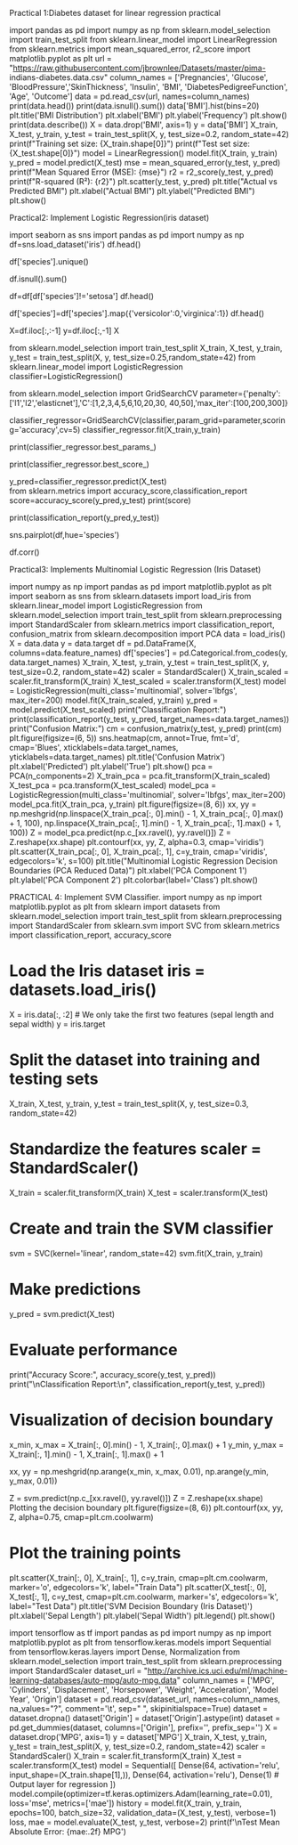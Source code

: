 Practical 1:Diabetes dataset for linear regression practical
 

import pandas as pd 
import numpy as np
from sklearn.model_selection import train_test_split 
from sklearn.linear_model import LinearRegression
from sklearn.metrics import mean_squared_error, r2_score 
import matplotlib.pyplot as plt
url = "https://raw.githubusercontent.com/jbrownlee/Datasets/master/pima- indians-diabetes.data.csv"
column_names = ['Pregnancies', 'Glucose', 'BloodPressure','SkinThickness', 'Insulin', 'BMI', 'DiabetesPedigreeFunction', 'Age', 'Outcome']
data = pd.read_csv(url, names=column_names)
print(data.head())
print(data.isnull().sum())
data['BMI'].hist(bins=20)
plt.title('BMI Distribution') 
plt.xlabel('BMI') 
plt.ylabel('Frequency') plt.show()
print(data.describe())
X = data.drop('BMI', axis=1) 
y = data['BMI'] 
 X_train, X_test, y_train, y_test = train_test_split(X, y, test_size=0.2, random_state=42)
print(f"Training set size: {X_train.shape[0]}") print(f"Test set size: {X_test.shape[0]}")
model = LinearRegression()
model.fit(X_train, y_train)
y_pred = model.predict(X_test)
mse = mean_squared_error(y_test, y_pred) print(f"Mean Squared Error (MSE): {mse}")
r2 = r2_score(y_test, y_pred) print(f"R-squared (R²): {r2}")
plt.scatter(y_test, y_pred) 
plt.title("Actual vs Predicted BMI") 
plt.xlabel("Actual BMI") 
plt.ylabel("Predicted BMI") 
plt.show()

Practical2: Implement Logistic Regression(iris dataset)


import seaborn as sns 
import pandas as pd 
import numpy as np
df=sns.load_dataset('iris') 
df.head()

df['species'].unique() 

df.isnull().sum() 

df=df[df['species']!='setosa'] 
df.head()

df['species']=df['species'].map({'versicolor':0,'virginica':1}) 
df.head()

X=df.iloc[:,:-1]
y=df.iloc[:,-1] 
X

from sklearn.model_selection import train_test_split 
X_train, X_test, y_train, y_test = train_test_split(X, y, test_size=0.25,random_state=42)
from sklearn.linear_model import LogisticRegression 
classifier=LogisticRegression()

from sklearn.model_selection import GridSearchCV 
parameter={'penalty':['l1','l2','elasticnet'],'C':[1,2,3,4,5,6,10,20,30, 40,50],'max_iter':[100,200,300]}

classifier_regressor=GridSearchCV(classifier,param_grid=parameter,scorin g='accuracy',cv=5)
classifier_regressor.fit(X_train,y_train)

print(classifier_regressor.best_params_)

print(classifier_regressor.best_score_)

y_pred=classifier_regressor.predict(X_test) \
from sklearn.metrics import accuracy_score,classification_report 
score=accuracy_score(y_pred,y_test)
print(score)

print(classification_report(y_pred,y_test))

sns.pairplot(df,hue='species')    

df.corr()                                                        	
               

Practical3: Implements Multinomial Logistic Regression (Iris Dataset)

import numpy as np import pandas as pd
import matplotlib.pyplot as plt import seaborn as sns
from sklearn.datasets import load_iris
from sklearn.linear_model import LogisticRegression from sklearn.model_selection import train_test_split from sklearn.preprocessing import StandardScaler
from sklearn.metrics import classification_report, confusion_matrix from sklearn.decomposition import PCA
data = load_iris()
X = data.data y = data.target
df = pd.DataFrame(X, columns=data.feature_names)
df['species'] = pd.Categorical.from_codes(y, data.target_names)
X_train, X_test, y_train, y_test = train_test_split(X, y, test_size=0.2, random_state=42)
scaler = StandardScaler()
X_train_scaled = scaler.fit_transform(X_train) X_test_scaled = scaler.transform(X_test)
model = LogisticRegression(multi_class='multinomial', solver='lbfgs', max_iter=200)
model.fit(X_train_scaled, y_train) y_pred = model.predict(X_test_scaled) print("Classification Report:")
print(classification_report(y_test, y_pred, target_names=data.target_names)) print("Confusion Matrix:")
cm = confusion_matrix(y_test, y_pred) print(cm)
plt.figure(figsize=(6, 5))
sns.heatmap(cm, annot=True, fmt='d', cmap='Blues', xticklabels=data.target_names, yticklabels=data.target_names)
        plt.title('Confusion Matrix') plt.xlabel('Predicted') plt.ylabel('True') plt.show()
pca = PCA(n_components=2)
X_train_pca = pca.fit_transform(X_train_scaled) X_test_pca = pca.transform(X_test_scaled)
model_pca = LogisticRegression(multi_class='multinomial', solver='lbfgs', max_iter=200)
model_pca.fit(X_train_pca, y_train) plt.figure(figsize=(8, 6))
xx, yy = np.meshgrid(np.linspace(X_train_pca[:, 0].min() - 1, X_train_pca[:, 0].max() + 1, 100),
np.linspace(X_train_pca[:, 1].min() - 1, X_train_pca[:, 1].max() + 1, 100))
Z = model_pca.predict(np.c_[xx.ravel(), yy.ravel()]) Z = Z.reshape(xx.shape)
plt.contourf(xx, yy, Z, alpha=0.3, cmap='viridis') plt.scatter(X_train_pca[:, 0], X_train_pca[:, 1], c=y_train, cmap='viridis', edgecolors='k', s=100)
plt.title("Multinomial Logistic Regression Decision Boundaries (PCA Reduced Data)")
plt.xlabel('PCA Component 1')
plt.ylabel('PCA Component 2') plt.colorbar(label='Class') plt.show()
 
PRACTICAL 4: Implement SVM Classifier.
import numpy as np
import matplotlib.pyplot as plt from sklearn import datasets
from sklearn.model_selection import train_test_split from sklearn.preprocessing import StandardScaler from sklearn.svm import SVC
from sklearn.metrics import classification_report, accuracy_score
 
# Load the Iris dataset iris = datasets.load_iris()
X = iris.data[:, :2] # We only take the first two features (sepal length and sepal width) y = iris.target
# Split the dataset into training and testing sets
X_train, X_test, y_train, y_test = train_test_split(X, y, test_size=0.3, random_state=42)
 
# Standardize the features scaler = StandardScaler()
X_train = scaler.fit_transform(X_train) X_test = scaler.transform(X_test)
# Create and train the SVM classifier
svm = SVC(kernel='linear', random_state=42) svm.fit(X_train, y_train)
 
# Make predictions
y_pred = svm.predict(X_test)
 
# Evaluate performance
print("Accuracy Score:", accuracy_score(y_test, y_pred)) print("\nClassification Report:\n", classification_report(y_test, y_pred))
 
# Visualization of decision boundary
x_min, x_max = X_train[:, 0].min() - 1, X_train[:, 0].max() + 1
y_min, y_max = X_train[:, 1].min() - 1, X_train[:, 1].max() + 1
 
xx, yy = np.meshgrid(np.arange(x_min, x_max, 0.01), np.arange(y_min, y_max, 0.01))
 
Z = svm.predict(np.c_[xx.ravel(), yy.ravel()]) Z = Z.reshape(xx.shape)
            Plotting the decision boundary plt.figure(figsize=(8, 6))
    plt.contourf(xx, yy, Z, alpha=0.75, cmap=plt.cm.coolwarm)
 
# Plot the training points
   plt.scatter(X_train[:, 0], X_train[:, 1], c=y_train, cmap=plt.cm.coolwarm, marker='o', edgecolors='k', label="Train Data")
   plt.scatter(X_test[:, 0], X_test[:, 1], c=y_test, cmap=plt.cm.coolwarm, marker='s', edgecolors='k', label="Test Data")
   plt.title('SVM Decision Boundary (Iris Dataset)') plt.xlabel('Sepal Length')
   plt.ylabel('Sepal Width') plt.legend()
    plt.show()

 

 





                                     	
 





import tensorflow as tf import pandas as pd import numpy as np
import matplotlib.pyplot as plt
from tensorflow.keras.models import Sequential
from tensorflow.keras.layers import Dense, Normalization from sklearn.model_selection import train_test_split
from sklearn.preprocessing import StandardScaler
dataset_url = "http://archive.ics.uci.edu/ml/machine-learning-databases/auto-mpg/auto-mpg.data" column_names = ['MPG', 'Cylinders', 'Displacement', 'Horsepower', 'Weight', 'Acceleration', 'Model Year', 'Origin']
dataset = pd.read_csv(dataset_url, names=column_names, na_values="?", comment='\t', sep=" ", skipinitialspace=True)
dataset = dataset.dropna()
dataset['Origin'] = dataset['Origin'].astype(int)
dataset = pd.get_dummies(dataset, columns=['Origin'], prefix='', prefix_sep='') X = dataset.drop('MPG', axis=1)
y = dataset['MPG']
X_train, X_test, y_train, y_test = train_test_split(X, y, test_size=0.2, random_state=42) scaler = StandardScaler()
X_train = scaler.fit_transform(X_train) X_test = scaler.transform(X_test) model = Sequential([
Dense(64, activation='relu', input_shape=(X_train.shape[1],)), Dense(64, activation='relu'),
Dense(1) # Output layer for regression
])
model.compile(optimizer=tf.keras.optimizers.Adam(learning_rate=0.01), loss='mse', metrics=['mae']) history = model.fit(X_train, y_train, epochs=100, batch_size=32, validation_data=(X_test, y_test), verbose=1)
loss, mae = model.evaluate(X_test, y_test, verbose=2) print(f'\nTest Mean Absolute Error: {mae:.2f} MPG')
